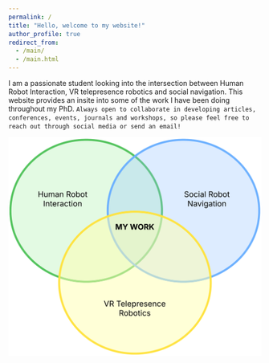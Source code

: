 ```yaml
---
permalink: /
title: "Hello, welcome to my website!"
author_profile: true
redirect_from: 
  - /main/
  - /main.html
---
```


I am a passionate student looking into the intersection between Human Robot Interaction, VR telepresence robotics and social navigation. This website provides an insite into some of the work I have been doing throughout my PhD. `Always open to collaborate in developing articles, conferences, events, journals and workshops, so please feel free to reach out through social media or send an email!`

<img src='/images/main.png'>
